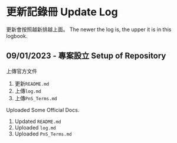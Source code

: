 # 更新記錄冊 Update Log
更新會按照越新排越上面。 The newer the log is, the upper it is in this logbook.

## 09/01/2023 - 專案設立 Setup of Repository
上傳官方文件
1. 更新`README.md` 
2. 上傳`log.md` 
3. 上傳`PnS_Terms.md`

Uploaded Some Official Docs.
1. Updated `README.md`
2. Uploaded `log.md`
3. Uploaded `PnS_Terms.md`
